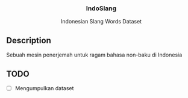 <div align="center">
  <h3 align="center">IndoSlang</h3>
  <p align="center">
    Indonesian Slang Words Dataset
  </p>
</div>

## Description
Sebuah mesin penerjemah untuk ragam bahasa non-baku di Indonesia

## TODO
- [ ] Mengumpulkan dataset
